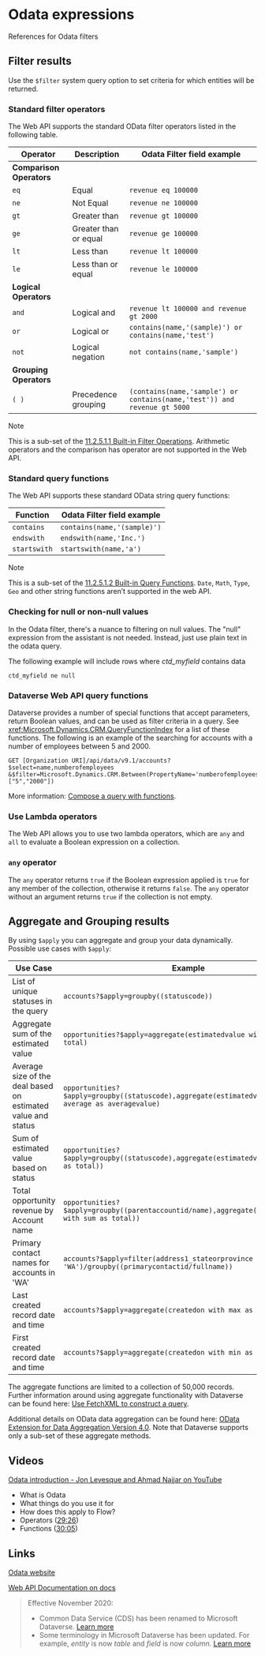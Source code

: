 # Odata expressions

References for Odata filters

## Filter results

 Use the `$filter` system query option to set criteria for which entities will be returned.  
  
<a name="bkmk_buildInFilterOperators"></a>

### Standard filter operators

 The Web API supports the standard OData filter operators listed in the following table.  
  
|Operator|Description|Odata Filter field example|  
|--------------|-----------------|-------------|  
|**Comparison Operators**|||  
|`eq`|Equal|`revenue eq 100000`|  
|`ne`|Not Equal|`revenue ne 100000`|  
|`gt`|Greater than|`revenue gt 100000`|  
|`ge`|Greater than or equal|`revenue ge 100000`|  
|`lt`|Less than|`revenue lt 100000`|  
|`le`|Less than or equal|`revenue le 100000`|  
|**Logical Operators**|||  
|`and`|Logical and|`revenue lt 100000 and revenue gt 2000`|  
|`or`|Logical or|`contains(name,'(sample)') or contains(name,'test')`|  
|`not`|Logical negation|`not contains(name,'sample')`|  
|**Grouping Operators**|||  
|`( )`|Precedence grouping|`(contains(name,'sample') or contains(name,'test')) and revenue gt 5000`|  
  
> [!NOTE]
>  This is a sub-set of the [11.2.5.1.1 Built-in Filter Operations](https://docs.oasis-open.org/odata/odata/v4.0/errata02/os/complete/part1-protocol/odata-v4.0-errata02-os-part1-protocol-complete.html). Arithmetic operators and the comparison has operator are not supported in the Web API.  
  
<a name="bkmk_buildInQueryFunctions"></a>

### Standard query functions  
 
The Web API supports these standard OData string query functions:
 
|Function|Odata Filter field example|  
|--------------|-------------|  
|`contains`|`contains(name,'(sample)')`|  
|`endswith`|`endswith(name,'Inc.')`|  
|`startswith`|`startswith(name,'a')`|  
  
> [!NOTE]
>  This is a sub-set of the [11.2.5.1.2 Built-in Query Functions](https://docs.oasis-open.org/odata/odata/v4.0/errata02/os/complete/part1-protocol/odata-v4.0-errata02-os-part1-protocol-complete.html). `Date`, `Math`, `Type`, `Geo` and other string functions aren’t supported in the web API.  
  
### Checking for null or non-null values

In the Odata filter, there's a nuance to filtering on null values. The "null" expression from the assistant is not needed. Instead, just use plain text in the odata query.

The following example will include rows where *ctd_myfield* contains data

```
ctd_myfield ne null
```
  
### Dataverse Web API query functions
 
Dataverse provides a number of special functions that accept parameters, return Boolean values, and can be used as filter criteria in a query. See <xref:Microsoft.Dynamics.CRM.QueryFunctionIndex> for a list of these functions. The following is an example of the <xref href="Microsoft.Dynamics.CRM.Between?text=Between Function" /> searching for accounts with a number of employees between 5 and 2000.  
  
```http 
GET [Organization URI]/api/data/v9.1/accounts?$select=name,numberofemployees
&$filter=Microsoft.Dynamics.CRM.Between(PropertyName='numberofemployees',PropertyValues=["5","2000"])  
```  
  
More information: [Compose a query with functions](use-web-api-functions.md#bkmk_composeQueryWithFunctions). 

<a name="bkmk_LambdaOperators"></a>

### Use Lambda operators

The Web API allows you to use two lambda operators, which are `any` and `all` to evaluate a Boolean expression on a collection.

<a name ="bkmk_anyoperator"></a>

### `any` operator

The `any` operator returns `true` if the Boolean expression applied is `true` for any member of the collection, otherwise it returns `false`. The `any` operator without an argument returns `true` if the collection is not empty.

## Aggregate and Grouping results

By using `$apply` you can aggregate and group your data dynamically.  Possible use cases with `$apply`:

|Use Case|Example|
|--------------|-------------| 
|List of unique statuses in the query|`accounts?$apply=groupby((statuscode))`|
|Aggregate sum of the estimated value|`opportunities?$apply=aggregate(estimatedvalue with sum as total)`|
|Average size of the deal based on estimated value and status|`opportunities?$apply=groupby((statuscode),aggregate(estimatedvalue with average as averagevalue)`|
|Sum of estimated value based on status|`opportunities?$apply=groupby((statuscode),aggregate(estimatedvalue with sum as total))`|
|Total opportunity revenue by Account name|`opportunities?$apply=groupby((parentaccountid/name),aggregate(estimatedvalue with sum as total))`|
|Primary contact names for accounts in 'WA'|`accounts?$apply=filter(address1_stateorprovince eq 'WA')/groupby((primarycontactid/fullname))`|
|Last created record date and time|`accounts?$apply=aggregate(createdon with max as lastCreate)`|
|First created record date and time|`accounts?$apply=aggregate(createdon with min as firstCreate)`|

The aggregate functions are limited to a collection of 50,000 records.  Further information around using aggregate functionality with Dataverse can be found here: [Use FetchXML to construct a query](../use-fetchxml-construct-query.md).

Additional details on OData data aggregation can be found here: [OData Extension for Data Aggregation Version 4.0](https://docs.oasis-open.org/odata/odata-data-aggregation-ext/v4.0/cs01/odata-data-aggregation-ext-v4.0-cs01.html).  Note that Dataverse supports only a sub-set of these aggregate methods.

## Videos

[Odata introduction - Jon Levesque and Ahmad Najjar on YouTube](https://youtu.be/Kj8M_hXWc88?list=PLN-cZRQeAiDWT0J1NW9sBDEXX3jkKkyjP)

- What is Odata
- What things do you use it for
- How does this apply to Flow?
- Operators ([29:26](https://youtu.be/Kj8M_hXWc88?list=PLN-cZRQeAiDWT0J1NW9sBDEXX3jkKkyjP&t=1766))
- Functions ([30:05](https://youtu.be/Kj8M_hXWc88?list=PLN-cZRQeAiDWT0J1NW9sBDEXX3jkKkyjP&t=1805))

## Links

[Odata website](https://www.odata.org/)

[Web API Documentation on docs](https://docs.microsoft.com/en-us/powerapps/developer/common-data-service/webapi/query-data-web-api)

> Effective November 2020:
> - Common Data Service (CDS) has been renamed to Microsoft Dataverse. [Learn more](https://aka.ms/PAuAppBlog)
> - Some terminology in Microsoft Dataverse has been updated. For example, *entity* is now *table* and *field* is now *column*. [Learn more](https://go.microsoft.com/fwlink/?linkid=2147247)
